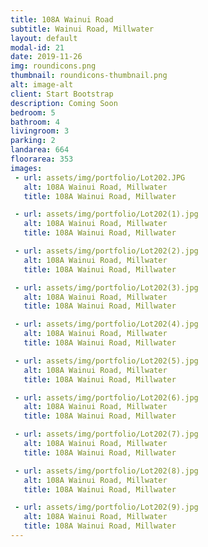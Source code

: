 ```yaml
---
title: 108A Wainui Road
subtitle: Wainui Road, Millwater
layout: default
modal-id: 21
date: 2019-11-26
img: roundicons.png
thumbnail: roundicons-thumbnail.png
alt: image-alt
client: Start Bootstrap
description: Coming Soon
bedroom: 5
bathroom: 4
livingroom: 3
parking: 2
landarea: 664
floorarea: 353
images:
 - url: assets/img/portfolio/Lot202.JPG
   alt: 108A Wainui Road, Millwater
   title: 108A Wainui Road, Millwater

 - url: assets/img/portfolio/Lot202(1).jpg
   alt: 108A Wainui Road, Millwater
   title: 108A Wainui Road, Millwater

 - url: assets/img/portfolio/Lot202(2).jpg
   alt: 108A Wainui Road, Millwater
   title: 108A Wainui Road, Millwater

 - url: assets/img/portfolio/Lot202(3).jpg
   alt: 108A Wainui Road, Millwater
   title: 108A Wainui Road, Millwater

 - url: assets/img/portfolio/Lot202(4).jpg
   alt: 108A Wainui Road, Millwater
   title: 108A Wainui Road, Millwater

 - url: assets/img/portfolio/Lot202(5).jpg
   alt: 108A Wainui Road, Millwater
   title: 108A Wainui Road, Millwater

 - url: assets/img/portfolio/Lot202(6).jpg
   alt: 108A Wainui Road, Millwater
   title: 108A Wainui Road, Millwater

 - url: assets/img/portfolio/Lot202(7).jpg
   alt: 108A Wainui Road, Millwater
   title: 108A Wainui Road, Millwater

 - url: assets/img/portfolio/Lot202(8).jpg
   alt: 108A Wainui Road, Millwater
   title: 108A Wainui Road, Millwater

 - url: assets/img/portfolio/Lot202(9).jpg
   alt: 108A Wainui Road, Millwater
   title: 108A Wainui Road, Millwater
---
```

